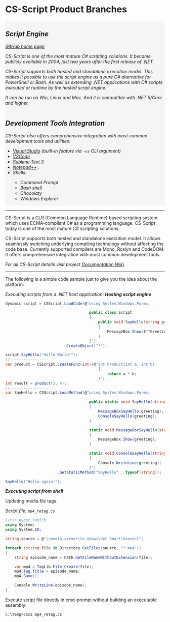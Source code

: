 <img align="right" id="logo" src="" alt="" style="float:right"/>

# CS-Script Product Branches 

<!-- [![paypal](https://www.paypalobjects.com/en_US/i/btn/btn_donateCC_LG.gif)](https://oleg-shilo.github.io/cs-script/Donation.html) -->

<div class="row">
<i>
<div class="column" style="background-color:whitesmoke; ">
<h2>Script Engine</h2>
<a href="https://oleg-shilo.github.io/cs-script">GitHub home page</a>
<p> CS-Script is one of the most mature C# scripting solutions. It became publicly available in 2004, just two years after the first release of .NET.</p>
<p>CS-Script supports both hosted and standalone execution model. This makes it possible to use the script engine as a pure C# alternative for PowerShell or Bash. As well as extending .NET applications with C# scripts executed at runtime by the hosted script engine.</p>
<p>It can be run on Win, Linux and Mac.  And it is compatible with .NET 5/Core and higher.</p>
</div>

<div class="column column-space"></div>
        
<div class="column column" style="background-color:whitesmoke;">
<h2>Development Tools Integration</h2>
<p>CS-Script also offers comprehensive integration with most common development tools and utilities: 
</p><ul>
<li><a href="https://github.com/oleg-shilo/cs-script/wiki/CS-Script---Command-Line-Interface#-vs">Visual Studio</a> (built-in feature via <code>-vs</code> CLI argument)</li>
           
<li><a href="https://github.com/oleg-shilo/cs-script.vscode">VSCode</a></li>
<li><a href="https://github.com/oleg-shilo/cs-script-sublime">Sublime Text 3</a></li>
<li><a href="https://github.com/oleg-shilo/cs-script.npp">Notepad++</a> .</li>
<li><em>Shells:</em></li>
<ul dir="auto">
<li>Command Prompt </li>
<li>Bash shell</li>
<li>Chocolaty</li>
<li>Windows Explorer</li>
</ul>
</ul>
<p></p>
</div>
</i>
</div>

<hr/>

CS-Script is a CLR (Common Language Runtime) based scripting system which uses ECMA-compliant C# as a programming language. CS-Script today is one of the most mature C# scripting solutions. 
 
CS-Script supports both hosted and standalone execution model. It allows seamlessly switching underlying compiling technology without affecting the code base. Currently supported compilers are Mono, Roslyn and CodeDOM. It offers comprehensive integration with most common development tools.

_For all CS-Script details visit project [Documentation Wiki](https://github.com/oleg-shilo/cs-script/wiki)._
<hr/>

The following is a simple code sample just to give you the idea about the platform:

_Executing scripts from a .NET host application:_
_**Hosting script engine**_
```csharp
dynamic script = CSScript.LoadCode(@"using System.Windows.Forms;

                                     public class Script
                                     {
                                         public void SayHello(string greeting)
                                         {
                                             MessageBox.Show($""Greeting: {greeting}"");
                                         }
                                     }")
                          .CreateObject("*");

script.SayHello("Hello World!");
//-----------------
var product = CSScript.CreateFunc<int>(@"int Product(int a, int b)
                                         {
                                             return a * b;
                                         }");
int result = product(3, 4);
//-----------------
var SayHello = CSScript.LoadMethod(@"using System.Windows.Forms;

                                     public static void SayHello(string greeting)
                                     {
                                         MessageBoxSayHello(greeting);
                                         ConsoleSayHello(greeting);
                                     }

                                     static void MessageBoxSayHello(string greeting)
                                     {
                                         MessageBox.Show(greeting);
                                     }

                                     static void ConsoleSayHello(string greeting)
                                     {
                                         Console.WriteLine(greeting);
                                     }")
                       .GetStaticMethod("SayHello" , typeof(string));

SayHello("Hello again!");
```

_**Executing script from shell**_

Updating media file tags. 

_Script file: `mp4_retag.cs`_

```csharp
//css_nuget taglib
using System;
using System.IO;

string source = @"\\media-server\tv_shows\Get Smart\Season1";

foreach (string file in Directory.GetFiles(source, "*.mp4"))
{
    string episode_name = Path.GetFileNameWithoutExtension(file);

    var mp4 = TagLib.File.Create(file);
    mp4.Tag.Title = episode_name;
    mp4.Save();

    Console.WriteLine(episode_name);
}
```

Execute script file directly in cmd-prompt without building an executable assembly:

```ps
C:\Temp>cscs mp4_retag.cs
```
